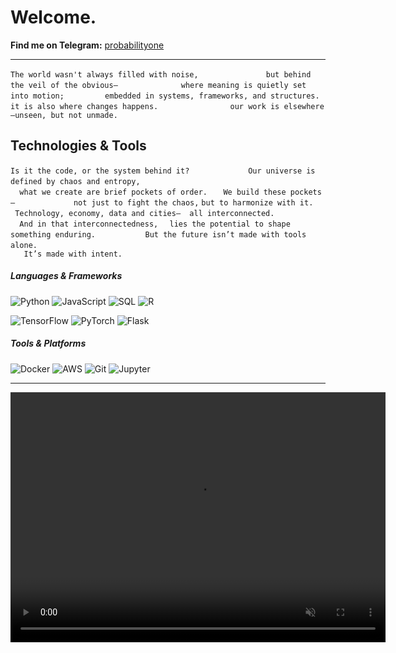 # Welcome.


**Find me on Telegram:** [probabilityone](https://t.me/probabilityone)

---

`The world wasn't always filled with noise,`
`              `
`but behind the veil of the obvious—`
`             `
`where meaning is quietly set into motion;`
`        `
`embedded in systems, frameworks, and structures.`
`           `
`        it is also where changes happens.`
        `               `
`our work is elsewhere—unseen, but not unmade.`


## Technologies & Tools

`Is it the code, or the system behind it? `  `         `
`   Our universe is defined by chaos and entropy, ` 
`       `   
`   what we create are brief pockets of order.  `
`   We build these pockets—  `
`        `
`   not just to fight the chaos,` 
`but to harmonize with it.`
`       `   
` Technology, economy, data and cities—  all interconnected.`
`         `   
`  And in that interconnectedness,`
`   lies the potential to shape something enduring.  `
`       `
`  But the future isn’t made with tools alone.`
`         `   
`   It’s made with intent.`

##### Languages & Frameworks

![Python](https://img.shields.io/badge/Python-3776AB?style=for-the-badge&logo=python&logoColor=white)
![JavaScript](https://img.shields.io/badge/JavaScript-F7DF1E?style=for-the-badge&logo=javascript&logoColor=black)
![SQL](https://img.shields.io/badge/SQL-4479A1?style=for-the-badge&logo=postgresql&logoColor=white)
![R](https://img.shields.io/badge/R-276DC3?style=for-the-badge&logo=r&logoColor=white)

![TensorFlow](https://img.shields.io/badge/TensorFlow-FF6F00?style=for-the-badge&logo=tensorflow&logoColor=white)
![PyTorch](https://img.shields.io/badge/PyTorch-EE4C2C?style=for-the-badge&logo=pytorch&logoColor=white)
![Flask](https://img.shields.io/badge/Flask-000000?style=for-the-badge&logo=flask&logoColor=white)

##### Tools & Platforms

![Docker](https://img.shields.io/badge/Docker-2496ED?style=for-the-badge&logo=docker&logoColor=white)
![AWS](https://img.shields.io/badge/AWS-232F3E?style=for-the-badge&logo=amazon-aws&logoColor=white)
![Git](https://img.shields.io/badge/Git-F05032?style=for-the-badge&logo=git&logoColor=white)
![Jupyter](https://img.shields.io/badge/Jupyter-F37626?style=for-the-badge&logo=jupyter&logoColor=white)

---

<video width="600" height="400" controls autoplay muted loop>
  <source src="https://github.com/probabilityzero/probabilityzero/raw/main/profile.mp4" type="video/mp4">
  Your browser does not support the video tag.
</video>
